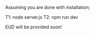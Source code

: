 Assuming you are done with installation;

T1: node server.js
T2: npm run dev

EUD will be provided soon!

